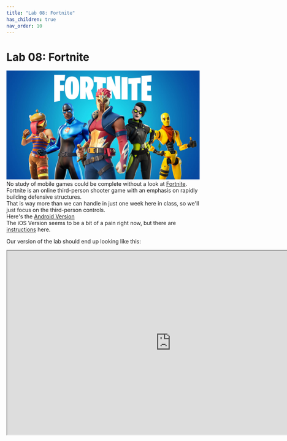 ```yaml
---
title: "Lab 08: Fortnite"
has_children: true
nav_order: 10
---
```


# Lab 08: Fortnite
[![Fortnite](images/lab08/fortnite.jpg)](https://youtu.be/mzgONWdJOeU?t=206)
No study of mobile games could be complete without a look at [Fortnite](https://www.epicgames.com/fortnite/en-US/home).\
Fortnite is an online third-person shooter game with an emphasis on rapidly building defensive structures.\
That is way more than we can handle in just one week here in class, so we'll just focus on the third-person controls.\
Here's the [Android Version](https://www.epicgames.com/fortnite/en-US/mobile/android/get-started)\
The iOS Version seems to be a bit of a pain right now, but there are [instructions](https://www.igeeksblog.com/how-to-download-fortnite-battle-royale-on-iphone-ipad/) here.


Our version of the lab should end up looking like this:
<iframe style="display:block; margin: 0 auto;" src="https://drive.google.com/file/d/1vMwz76cPmhGvxd3A0nTyqF-k5qKwWQmc/preview" width="854" height="480" allow="autoplay"></iframe>
